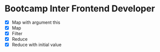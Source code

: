 # Bootcamp Inter Frontend Developer

- [x] Map with argument this
- [x] Map
- [x] Filter
- [x] Reduce
- [x] Reduce with initial value
